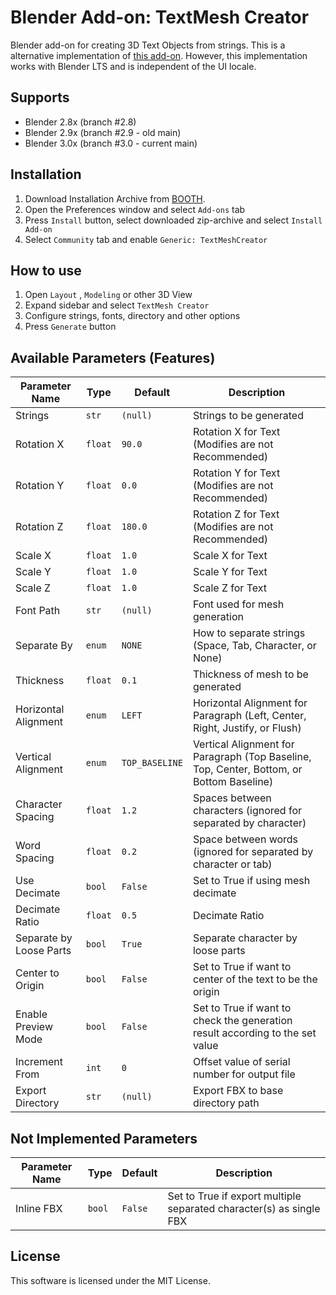 # Blender Add-on: TextMesh Creator

Blender add-on for creating 3D Text Objects from strings.
This is a alternative implementation of [this add-on](https://booth.pm/ja/items/1580053).
However, this implementation works with Blender LTS and is independent of the UI locale.

## Supports

- Blender 2.8x (branch #2.8)
- Blender 2.9x (branch #2.9 - old main)
- Blender 3.0x (branch #3.0 - current main)

## Installation

1. Download Installation Archive from [BOOTH](https://natsuneko.booth.pm/items/3110204).
2. Open the Preferences window and select `Add-ons` tab
3. Press `Install` button, select downloaded zip-archive and select `Install Add-on`
4. Select `Community` tab and enable `Generic: TextMeshCreator`

## How to use

1. Open `Layout` , `Modeling` or other 3D View
2. Expand sidebar and select `TextMesh Creator`
3. Configure strings, fonts, directory and other options
4. Press `Generate` button

## Available Parameters (Features)

| Parameter Name          | Type    | Default        | Description                                                                              |
| ----------------------- | ------- | -------------- | ---------------------------------------------------------------------------------------- |
| Strings                 | `str`   | `(null)`       | Strings to be generated                                                                  |
| Rotation X              | `float` | `90.0`         | Rotation X for Text (Modifies are not Recommended)                                       |
| Rotation Y              | `float` | `0.0`          | Rotation Y for Text (Modifies are not Recommended)                                       |
| Rotation Z              | `float` | `180.0`        | Rotation Z for Text (Modifies are not Recommended)                                       |
| Scale X                 | `float` | `1.0`          | Scale X for Text                                                                         |
| Scale Y                 | `float` | `1.0`          | Scale Y for Text                                                                         |
| Scale Z                 | `float` | `1.0`          | Scale Z for Text                                                                         |
| Font Path               | `str`   | `(null)`       | Font used for mesh generation                                                            |
| Separate By             | `enum`  | `NONE`         | How to separate strings (Space, Tab, Character, or None)                                 |
| Thickness               | `float` | `0.1`          | Thickness of mesh to be generated                                                        |
| Horizontal Alignment    | `enum`  | `LEFT`         | Horizontal Alignment for Paragraph (Left, Center, Right, Justify, or Flush)              |
| Vertical Alignment      | `enum`  | `TOP_BASELINE` | Vertical Alignment for Paragraph (Top Baseline, Top, Center, Bottom, or Bottom Baseline) |
| Character Spacing       | `float` | `1.2`          | Spaces between characters (ignored for separated by character)                           |
| Word Spacing            | `float` | `0.2`          | Space between words (ignored for separated by character or tab)                          |
| Use Decimate            | `bool`  | `False`        | Set to True if using mesh decimate                                                       |
| Decimate Ratio          | `float` | `0.5`          | Decimate Ratio                                                                           |
| Separate by Loose Parts | `bool`  | `True`         | Separate character by loose parts                                                        |
| Center to Origin        | `bool`  | `False`        | Set to True if want to center of the text to be the origin                               |
| Enable Preview Mode     | `bool`  | `False`        | Set to True if want to check the generation result according to the set value            |
| Increment From          | `int`   | `0`            | Offset value of serial number for output file                                            |
| Export Directory        | `str`   | `(null)`       | Export FBX to base directory path                                                        |

## Not Implemented Parameters

| Parameter Name | Type   | Default | Description                                                         |
| -------------- | ------ | ------- | ------------------------------------------------------------------- |
| Inline FBX     | `bool` | `False` | Set to True if export multiple separated character(s) as single FBX |

## License

This software is licensed under the MIT License.
